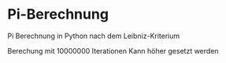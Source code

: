 # Pi-Berechnung <br>
Pi Berechnung in Python nach dem Leibniz-Kriterium

Berechung mit 10000000 Iterationen
Kann höher gesetzt werden
